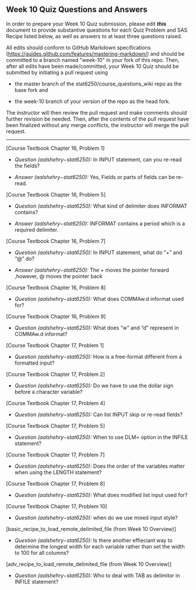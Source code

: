 ## Week 10 Quiz Questions and Answers

In order to prepare your Week 10 Quiz submission, please edit ***this*** document to provide substantive questions for each Quiz Problem and SAS Recipe listed below, as well as answers to at least three questions raised.

All edits should conform to GitHub Markdown specifications (https://guides.github.com/features/mastering-markdown/) and should be committed to a branch named "week-10" in your fork of this repo. Then, after all edits have been made/committed, your Week 10 Quiz should be submitted by initiating a pull request using

- the master branch of the stat6250/course_questions_wiki repo as the base fork and

- the week-10 branch of your version of the repo as the head fork.

The instructor will then review the pull request and make comments should further revision be needed. Then, after the contents of the pull request have been finalized without any merge conflicts, the instructor will merge the pull request.

********************************************************************************


[Course Textbook Chapter 16, Problem 1] 

* *Question (aalshehry−stat6250):* In INPUT statement, can you re-read the fields? 

* *Answer (aalshehry−stat6250):* Yes, Fields or parts of fields can be re-read.

[Course Textbook Chapter 16, Problem 5] 

* *Question (aalshehry−stat6250):* What kind of delimiter does INFORMAT contains?

* *Answer (aalshehry−stat6250):*  INFORMAT contains a period which is a required delimiter.

[Course Textbook Chapter 16, Problem 7]

* *Question (aalshehry−stat6250):* In INPUT statement, what do “+” and “@” do? 

* *Answer (aalshehry−stat6250):* The + moves the pointer forward ,however, @ moves the pointer back

[Course Textbook Chapter 16, Problem 8] 

* *Question (aalshehry−stat6250):* What does COMMAw.d informat used for?

[Course Textbook Chapter 16, Problem 9] 

* *Question (aalshehry−stat6250):* What does “w” and “d” represent in COMMAw.d informat?

[Course Textbook Chapter 17, Problem 1] 

* *Question (aalshehry−stat6250):* How is a free-format different from a formatted input?

[Course Textbook Chapter 17, Problem 2] 

* *Question (aalshehry−stat6250):* Do we have to use the dollar sign before a character variable?

[Course Textbook Chapter 17, Problem 4] 

* *Question (aalshehry−stat6250):* Can list INPUT skip or re-read fields?

[Course Textbook Chapter 17, Problem 5] 

* *Question (aalshehry−stat6250):* When to use DLM= option in the INFILE statement?

[Course Textbook Chapter 17, Problem 7] 

* *Question (aalshehry−stat6250):* Does the order of the variables matter when using the LENGTH statement?

[Course Textbook Chapter 17, Problem 8] 

* *Question (aalshehry−stat6250):* What does modified list input used for?

[Course Textbook Chapter 17, Problem 10] 

* *Question (aalshehry−stat6250):* when do we use mixed input style?


[basic_recipe_to_load_remote_delimited_file (from Week 10 Overview)]

* *Question (aalshehry−stat6250):* Is there another effieciant way to determine the longest width for each variable rather than set the width to 100 for all columns?

[adv_recipe_to_load_remote_delimited_file (from Week 10 Overview)]

* *Question (aalshehry−stat6250):* Who to deal with TAB as delimitor in INFILE statement?
